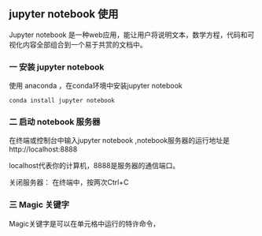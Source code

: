 ## jupyter notebook 使用

Jupyter notebook 是一种web应用，能让用户将说明文本，数学方程，代码和可视化内容全部组合到一个易于共赏的文档中。

### 一 安装 jupyter notebook 

使用 anaconda ，在conda环境中安装jupyter notebook 

`conda install jupyter notebook`

### 二 启动 notebook 服务器

在终端或控制台中输入jupyter notebook ,notebook服务器的运行地址是http://localhost:8888 

localhost代表你的计算机，8888是服务器的通信端口。

关闭服务器： 在终端中，按两次Ctrl+C

### 三 Magic 关键字

Magic关键字是可以在单元格中运行的特许命令，

